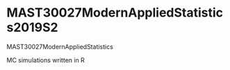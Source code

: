 # MAST30027ModernAppliedStatistics2019S2
MAST30027ModernAppliedStatistics

MC simulations written in R
